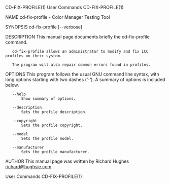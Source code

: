 CD-FIX-PROFILE(1)                                                                               User Commands                                                                               CD-FIX-PROFILE(1)

NAME
       cd-fix-profile - Color Manager Testing Tool

SYNOPSIS
       cd-fix-profile [--verbose]

DESCRIPTION
       This manual page documents briefly the cd-fix-profile command.

       cd-fix-profile allows an administrator to modify and fix ICC profiles on their system.

       The program will also repair common errors found in profiles.

OPTIONS
       This program follows the usual GNU command line syntax, with long options starting with two dashes (‘-’). A summary of options is included below.

       --help
           Show summary of options.

       --description
           Sets the profile description.

       --copyright
           Sets the profile copyright.

       --model
           Sets the profile model.

       --manufacturer
           Sets the profile manufacturer.

AUTHOR
       This manual page was written by Richard Hughes <richard@hughsie.com>.

User Commands                                                                                                                                                                               CD-FIX-PROFILE(1)
